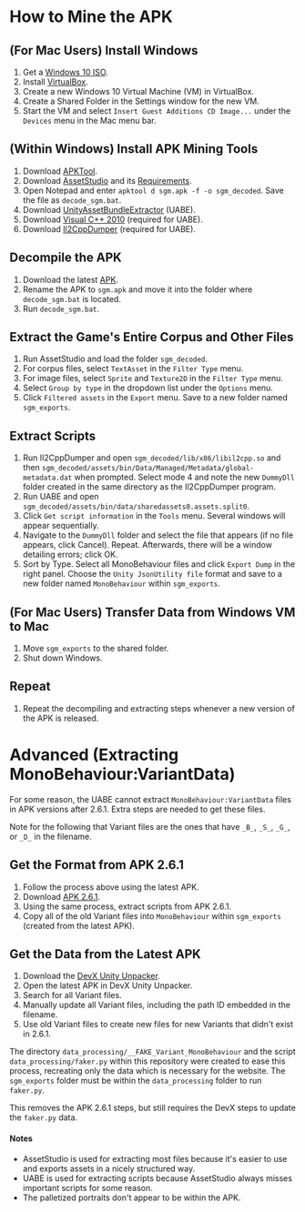 # How to Mine the APK

## (For Mac Users) Install Windows
1. Get a [Windows 10 ISO](https://www.microsoft.com/en-us/software-download/windows10ISO).
2. Install [VirtualBox](https://www.virtualbox.org/wiki/Downloads).
3. Create a new Windows 10 Virtual Machine (VM) in VirtualBox.
4. Create a Shared Folder in the Settings window for the new VM.
5. Start the VM and select `Insert Guest Additions CD Image...` under the `Devices` menu in the Mac menu bar.

## (Within Windows) Install APK Mining Tools
1. Download [APKTool](https://ibotpeaches.github.io/Apktool/install/).
2. Download [AssetStudio](https://github.com/Perfare/AssetStudio) and its [Requirements](https://github.com/Perfare/AssetStudio#requirements).
3. Open Notepad and enter `apktool d sgm.apk -f -o sgm_decoded`. Save the file as `decode_sgm.bat`.
4. Download [UnityAssetBundleExtractor](https://github.com/DerPopo/UABE) (UABE).
5. Download [Visual C++ 2010](https://www.microsoft.com/en-us/download/details.aspx?id=14632) (required for UABE).
6. Download [Il2CppDumper](https://github.com/Perfare/Il2CppDumper) (required for UABE).

## Decompile the APK
1. Download the latest [APK](https://apkpure.com/skullgirls/com.autumn.skullgirls).
2. Rename the APK to `sgm.apk` and move it into the folder where `decode_sgm.bat` is located.
3. Run `decode_sgm.bat`.

## Extract the Game's Entire Corpus and Other Files
1. Run AssetStudio and load the folder `sgm_decoded`.
2. For corpus files, select `TextAsset` in the `Filter Type` menu.
3. For image files, select `Sprite` and `Texture2D` in the `Filter Type` menu.
4. Select `Group by type` in the dropdown list under the `Options` menu.
5. Click `Filtered assets` in the `Export` menu. Save to a new folder named `sgm_exports`.

## Extract Scripts
1. Run Il2CppDumper and open `sgm_decoded/lib/x86/libil2cpp.so` and then `sgm_decoded/assets/bin/Data/Managed/Metadata/global-metadata.dat` when prompted. Select mode 4 and note the new `DummyDll` folder created in the same directory as the Il2CppDumper program.
2. Run UABE and open `sgm_decoded/assets/bin/data/sharedassets0.assets.split0`.
3. Click `Get script information` in the `Tools` menu. Several windows will appear sequentially.
4. Navigate to the `DummyDll` folder and select the file that appears (if no file appears, click Cancel). Repeat. Afterwards, there will be a window detailing errors; click OK.
5. Sort by Type. Select all MonoBehaviour files and click `Export Dump` in the right panel. Choose the `Unity JsonUtility file` format and save to a new folder named `MonoBehaviour` within `sgm_exports`.

## (For Mac Users) Transfer Data from Windows VM to Mac
1. Move `sgm_exports` to the shared folder.
2. Shut down Windows.

## Repeat
1. Repeat the decompiling and extracting steps whenever a new version of the APK is released.

# Advanced (Extracting MonoBehaviour:VariantData)

For some reason, the UABE cannot extract `MonoBehaviour:VariantData` files in APK versions after 2.6.1. Extra steps are needed to get these files.

Note for the following that Variant files are the ones that have `_B_`, `_S_`, `_G_`, or `_D_` in the filename.

## Get the Format from APK 2.6.1
1. Follow the process above using the latest APK.
2. Download [APK 2.6.1](https://apkpure.com/skullgirls/com.autumn.skullgirls/download/31-APK).
3. Using the same process, extract scripts from APK 2.6.1.
4. Copy all of the old Variant files into `MonoBehaviour` within `sgm_exports` (created from the latest APK).

## Get the Data from the Latest APK
1. Download the [DevX Unity Unpacker](http://devxdevelopment.com/UnityUnpacker).
2. Open the latest APK in DevX Unity Unpacker.
3. Search for all Variant files.
4. Manually update all Variant files, including the path ID embedded in the filename.
5. Use old Variant files to create new files for new Variants that didn't exist in 2.6.1.

The directory `data_processing/__FAKE_Variant_MonoBehaviour` and the script `data_processing/faker.py` within this repository were created to ease this process, recreating only the data which is necessary for the website. The `sgm_exports` folder must be within the `data_processing` folder to run `faker.py`.

This removes the APK 2.6.1 steps, but still requires the DevX steps to update the `faker.py` data.

#### Notes
- AssetStudio is used for extracting most files because it's easier to use and exports assets in a nicely structured way.
- UABE is used for extracting scripts because AssetStudio always misses important scripts for some reason.
- The palletized portraits don't appear to be within the APK.
